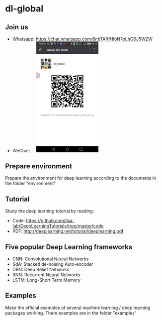 # dl-global
## Join us
- Whatsapp: https://chat.whatsapp.com/6nbTARfHIbN7oLhG6J5WZW
- WeChat:
&nbsp;&nbsp;&nbsp;&nbsp;<img src="images/socialmedia/WeChat.jpg" width="200">
## Prepare environment
Prepare the environment for deep learning according to the documents in the folder "environment"
## Tutorial
Study the deep learning tutorial by reading:
- Code: https://github.com/lisa-lab/DeepLearningTutorials/tree/master/code
- PDF: http://deeplearning.net/tutorial/deeplearning.pdf
## Five popular Deep Learning frameworks
- CNN: Convolutional Neural Networks
- SdA: Stacked de-noising Auto-encoder
- DBN: Deep Belief Networks
- RNN: Recurrent Neural Networks
- LSTM: Long-Short Term Memory
## Examples
Make the official examples of several machine learning / deep learning packages working. There examples are in the folder "examples"
